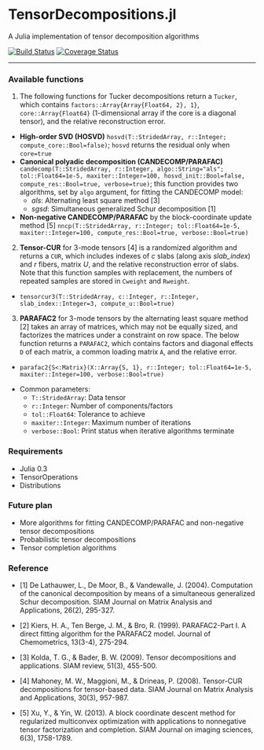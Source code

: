 # TensorDecompositions.jl

A Julia implementation of tensor decomposition algorithms 

[![Build Status](https://travis-ci.org/yunjhongwu/TensorDecompositions.jl.svg?branch=master)](https://travis-ci.org/yunjhongwu/TensorDecompositions.jl) [![Coverage Status](https://coveralls.io/repos/yunjhongwu/TensorDecompositions.jl/badge.svg?branch=master&service=github)](https://coveralls.io/github/yunjhongwu/TensorDecompositions.jl?branch=master)

------- 

### Available functions 

1. The following functions for Tucker decompositions return a `Tucker`, which contains `factors::Array{Array{Float64, 2}, 1}`, `core::Array{Float64}` (1-dimensional array if the core is a diagonal tensor), and the relative reconstruction error.

  - **High-order SVD (HOSVD)** `hosvd(T::StridedArray, r::Integer; compute_core::Bool=false)`; `hosvd` returns the residual only when `core=true` 
  - **Canonical polyadic decomposition (CANDECOMP/PARAFAC)** `candecomp(T::StridedArray, r::Integer, algo::String="als"; tol::Float64=1e-5, maxiter::Integer=100, hosvd_init::Bool=false, compute_res::Bool=true, verbose=true)`; this function provides two algorithms, set by `algo` argument, for fitting the CANDECOMP model:
    - *als*: Alternating least square method [3] 
    - *sgsd*: Simultaneous generalized Schur decomposition [1]
  - **Non-negative CANDECOMP/PARAFAC** by the block-coordinate update method [5] `nncp(T::StridedArray, r::Integer; tol::Float64=1e-5, maxiter::Integer=100, compute_res::Bool=true, verbose::Bool=true)`

2. **Tensor-CUR** for 3-mode tensors [4] is a randomized algorithm and returns a `CUR`, which includes indexes of *c* slabs (along axis *slab_index*) and *r* fibers, matrix *U*, and the relative reconstruction error of slabs. Note that this function samples with replacement, the numbers of repeated samples are stored in `Cweight` and `Rweight`.

  - `tensorcur3(T::StridedArray, c::Integer, r::Integer, slab_index::Integer=3, compute_u::Bool=true)`

3. **PARAFAC2** for 3-mode tensors by the alternating least square method [2] takes an array of matrices, which may not be equally sized, and factorizes the matrices under a constraint on row space. The below function returns a `PARAFAC2`, which contains factors and diagonal effects `D` of each matrix, a common loading matrix `A`, and the relative error.

  - `parafac2{S<:Matrix}(X::Array{S, 1}, r::Integer; tol::Float64=1e-5, maxiter::Integer=100, verbose::Bool=true)`


+ Common parameters:
  - `T::StridedArray`: Data tensor
  - `r::Integer`: Number of components/factors
  - `tol::Float64`: Tolerance to achieve 
  - `maxiter::Integer`: Maximum number of iterations
  - `verbose::Bool`: Print status when iterative algorithms terminate

### Requirements
  - Julia 0.3
  - TensorOperations
  - Distributions

### Future plan

- More algorithms for fitting CANDECOMP/PARAFAC and non-negative tensor decompositions
- Probabilistic tensor decompositions
- Tensor completion algorithms

### Reference

 - [1] De Lathauwer, L., De Moor, B., & Vandewalle, J. (2004). Computation of the canonical decomposition by means of a simultaneous generalized Schur decomposition. SIAM Journal on Matrix Analysis and Applications, 26(2), 295-327.

 - [2] Kiers, H. A., Ten Berge, J. M., & Bro, R. (1999). PARAFAC2-Part I. A direct fitting algorithm for the PARAFAC2 model. Journal of Chemometrics, 13(3-4), 275-294.

 - [3] Kolda, T. G., & Bader, B. W. (2009). Tensor decompositions and applications. SIAM review, 51(3), 455-500.

 - [4] Mahoney, M. W., Maggioni, M., & Drineas, P. (2008). Tensor-CUR decompositions for tensor-based data. SIAM Journal on Matrix Analysis and Applications, 30(3), 957-987.

 - [5] Xu, Y., & Yin, W. (2013). A block coordinate descent method for regularized multiconvex optimization with applications to nonnegative tensor factorization and completion. SIAM Journal on imaging sciences, 6(3), 1758-1789.
